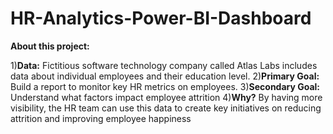 # HR-Analytics-Power-BI-Dashboard

**About this project:**

1)**Data:** Fictitious software technology company called Atlas Labs includes data about individual employees and their education level.
2)**Primary Goal:** Build a report to monitor key HR metrics on employees.
3)**Secondary Goal:** Understand what factors impact employee attrition
4)**Why?** By having more visibility, the HR team can use this data to create key 
initiatives on reducing attrition and improving employee happiness
